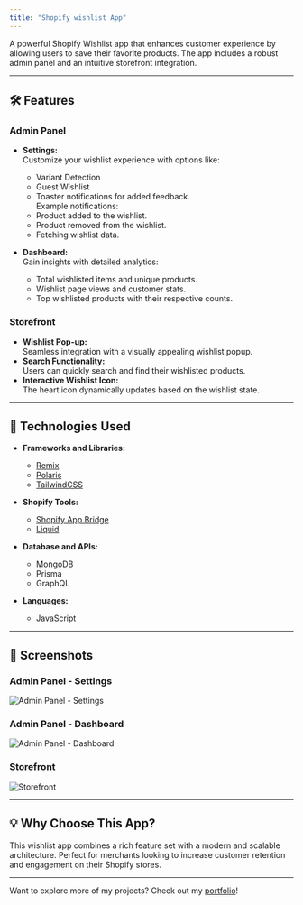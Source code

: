 ```yaml
---
title: "Shopify wishlist App"
---
```



A powerful Shopify Wishlist app that enhances customer experience by allowing users to save their favorite products. The app includes a robust admin panel and an intuitive storefront integration.

---

## 🛠 Features

### Admin Panel
- **Settings:**  
  Customize your wishlist experience with options like:
  - Variant Detection
  - Guest Wishlist
  - Toaster notifications for added feedback.  
  Example notifications:
  - Product added to the wishlist.
  - Product removed from the wishlist.
  - Fetching wishlist data.

- **Dashboard:**  
  Gain insights with detailed analytics:
  - Total wishlisted items and unique products.
  - Wishlist page views and customer stats.
  - Top wishlisted products with their respective counts.

### Storefront
- **Wishlist Pop-up:**  
  Seamless integration with a visually appealing wishlist popup.
- **Search Functionality:**  
  Users can quickly search and find their wishlisted products.
- **Interactive Wishlist Icon:**  
  The heart icon dynamically updates based on the wishlist state.

---

## 🚀 Technologies Used

- **Frameworks and Libraries:**  
  - [Remix](https://remix.run)  
  - [Polaris](https://polaris.shopify.com)  
  - [TailwindCSS](https://tailwindcss.com)

- **Shopify Tools:**  
  - [Shopify App Bridge](https://shopify.dev/docs/apps/tools/app-bridge)  
  - [Liquid](https://shopify.dev/docs/themes/liquid)

- **Database and APIs:**  
  - MongoDB  
  - Prisma  
  - GraphQL  

- **Languages:**  
  - JavaScript

---

## 🌟 Screenshots

### Admin Panel - Settings
![Admin Panel - Settings](upload/file-KvfNMXSPeYid6uWpSbMWW6)

### Admin Panel - Dashboard
![Admin Panel - Dashboard](upload/file-Mmfsj4TRyuSPAWAH81mUDC)

### Storefront
![Storefront](upload/file-HGdmhDGGe95WHYqqcywJmu)

---

## 💡 Why Choose This App?

This wishlist app combines a rich feature set with a modern and scalable architecture. Perfect for merchants looking to increase customer retention and engagement on their Shopify stores.

---

Want to explore more of my projects? Check out my [portfolio](https://www.dev-surya.online)!
